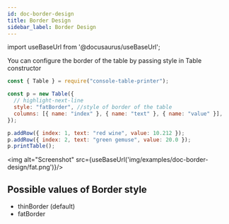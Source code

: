 ```yaml
---
id: doc-border-design
title: Border Design
sidebar_label: Border Design
---
```


import useBaseUrl from '@docusaurus/useBaseUrl';

You can configure the border of the table by passing style in Table constructor

```js
const { Table } = require("console-table-printer");

const p = new Table({
  // highlight-next-line
  style: "fatBorder", //style of border of the table
  columns: [{ name: "index" }, { name: "text" }, { name: "value" }],
});

p.addRow({ index: 1, text: "red wine", value: 10.212 });
p.addRow({ index: 2, text: "green gemuse", value: 20.0 });
p.printTable();
```

<img alt="Screenshot" src={useBaseUrl('img/examples/doc-border-design/fat.png')}/>

## Possible values of Border style

- thinBorder (default)
- fatBorder
